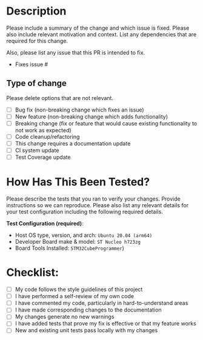 # Description

Please include a summary of the change and which issue is fixed. Please also include relevant motivation and context. List any dependencies that are required for this change.

Also, please list any issue that this PR is intended to fix.

- Fixes issue # 

## Type of change

Please delete options that are not relevant.

- [ ] Bug fix (non-breaking change which fixes an issue)
- [ ] New feature (non-breaking change which adds functionality)
- [ ] Breaking change (fix or feature that would cause existing functionality to not work as expected)
- [ ] Code cleanup/refactoring
- [ ] This change requires a documentation update
- [ ] CI system update
- [ ] Test Coverage update

# How Has This Been Tested?
Please describe the tests that you ran to verify your changes. Provide instructions so we can reproduce. Please also list any relevant details for your test configuration including the following required details. 

**Test Configuration (required)**:
* Host OS type, version, and arch: `Ubuntu 20.04 (arm64)`
* Developer Board make & model: `ST Nucleo h723zg`
* Board Tools Installed: `STM32CubeProgrammer`)

# Checklist:

- [ ] My code follows the style guidelines of this project
- [ ] I have performed a self-review of my own code
- [ ] I have commented my code, particularly in hard-to-understand areas
- [ ] I have made corresponding changes to the documentation
- [ ] My changes generate no new warnings
- [ ] I have added tests that prove my fix is effective or that my feature works
- [ ] New and existing unit tests pass locally with my changes